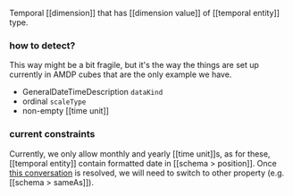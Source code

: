 Temporal [[dimension]] that has [[dimension value]] of [[temporal entity]] type.
### how to detect?

This way might be a bit fragile, but it's the way the things are set up currently in AMDP cubes that are the only example we have.
- GeneralDateTimeDescription `dataKind`
- ordinal `scaleType`
- non-empty [[time unit]]

### current constraints
Currently, we only allow monthly and yearly [[time unit]]s, as for these, [[temporal entity]] contain formatted date in [[schema > position]].
Once [this conversation](https://zulip.zazuko.com/#narrow/stream/40-bafu-ext/topic/temporal.20entity.20and.20schema.3AsameAs) is resolved, we will need to switch to other property (e.g. [[schema > sameAs]]).